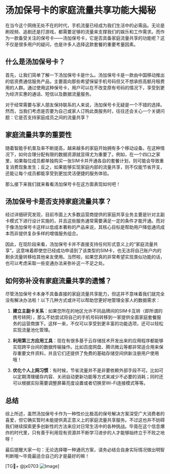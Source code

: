 # 汤加保号卡的家庭流量共享功能大揭秘

在当今这个网络无处不在的时代，手机流量已经成为我们生活中的必需品。无论是刷视频、追剧还是打游戏，都需要足够的流量来支撑我们的娱乐和工作需求。而作为一款备受关注的保号卡——汤加保号卡，它是否具备家庭流量共享的功能呢？这不仅是很多用户的疑问，也是许多人选择这款套餐的重要考量因素。

## 什么是汤加保号卡？

首先，让我们简单了解一下汤加保号卡是什么。汤加保号卡是一款由中国移动推出的低资费通信服务产品，主要面向那些希望保留手机号码但又不想承担高额月租费用的人群。通过使用这种保号卡，用户可以在不改变原有号码的情况下，享受到更为经济实惠的通话、短信以及数据流量服务。

对于经常需要与家人朋友保持联系的人来说，汤加保号卡无疑是一个不错的选择。然而，当我们考虑是否要为自己或家人订购此类服务时，往往还会关心一个关键问题：它是否支持家庭成员之间的流量共享？

## 家庭流量共享的重要性

随着智能手机普及率不断提高，越来越多的家庭开始拥有多个移动设备。在这种情况下，如何合理分配有限的数据资源就显得尤为重要了。例如，在一个四口之家里，如果每位成员都单独购买一张SIM卡并开通各自的套餐计划，则可能会导致重复消费现象发生；反之，如果能够实现家庭内部的流量共享，则不仅能节省开支，还能让每个成员都能享受到更加灵活便捷的服务体验。

那么接下来我们就来看看汤加保号卡在这方面表现如何吧！

## 汤加保号卡是否支持家庭流量共享？

经过详细研究发现，目前市面上大多数运营商提供的家庭共享业务主要是针对主副卡模式下进行设计实施的，并且这些服务通常需要满足一定的条件才能开通。而对于像汤加保号卡这样以低成本著称的产品来说，其核心目标是帮助用户降低通讯成本而非提供复杂多样的增值服务组合。

因此，在现阶段来看，汤加保号卡并不直接支持任何形式意义上的“家庭流量共享”。这意味着即使您已经成功申请到了该类型的SIM卡，也无法将自己账户内的剩余流量转移给其他亲友使用。当然啦，如果您真的非常希望实现类似功能的话，也可以考虑采取一些变通办法来弥补这一不足之处。

## 如何弥补没有家庭流量共享的遗憾？

尽管汤加保号卡本身不具备直接的家庭流量共享能力，但这并不意味着我们就完全没有解决办法啦！以下几种方式或许可以帮助您更好地管理全家人的数据需求：

1. **建立主副卡关系**：如果您所在的地区允许不同品牌间的SIM卡互转（即所谓的携号转网），那么不妨尝试将自己的手机号码转移到一家提供全面家庭套餐服务的运营商旗下。这样一来，不仅可以享受到更丰富的功能选项，还可以轻松实现流量池化管理。
   
2. **利用第三方应用工具**：现在有很多基于云存储技术开发出来的应用程序都能够实现跨平台间的数据传输操作。比如百度网盘、腾讯微云等都非常适合用来保存重要文件资料，并且它们还提供了免费的基础存储空间供新注册用户使用哦！

3. **优化个人上网习惯**：有时候，节省流量并不是非要依赖外部手段不可。比如可以定期清理缓存内容、关闭自动更新功能等方式来减少不必要的消耗；同时还可以根据实际需要调整屏幕亮度设置或者切换至Wi-Fi连接模式等等。

## 总结

综上所述，虽然汤加保号卡作为一种性价比极高的保号解决方案深受广大消费者的喜爱，但它确实暂时未能提供真正意义上的家庭流量共享服务。不过这也并不妨碍我们继续探索更多创新性的方法来应对日常生活中的各种挑战。毕竟在这个信息爆炸的时代里，只有善于利用现有资源并不断学习进步的人才能够始终立于不败之地呀！

最后提醒大家一句：无论选择哪一种通讯方案，请务必结合自身实际情况做出明智判断哦～毕竟最适合自己的才是最好的嘛！

[TG💪+ @jx0703 ![Image](https://github.com/user-attachments/assets/dbca1d08-cadb-493c-b0ec-ad6f7a83f270)]
